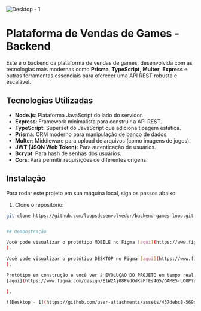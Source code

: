 ![Desktop - 1](https://github.com/user-attachments/assets/35221ce1-9945-4bfa-8dea-e4a5ffd5ee4c)
# Plataforma de Vendas de Games - Backend

Este é o backend da plataforma de vendas de games, desenvolvida com as tecnologias mais modernas como **Prisma**, **TypeScript**, **Multer**, **Express** e outras ferramentas essenciais para oferecer uma API REST robusta e escalável.

## Tecnologias Utilizadas

- **Node.js**: Plataforma JavaScript do lado do servidor.
- **Express**: Framework minimalista para construir a API REST.
- **TypeScript**: Superset do JavaScript que adiciona tipagem estática.
- **Prisma**: ORM moderno para manipulação de banco de dados.
- **Multer**: Middleware para upload de arquivos (como imagens de jogos).
- **JWT (JSON Web Token)**: Para autenticação de usuários.
- **Bcrypt**: Para hash de senhas dos usuários.
- **Cors**: Para permitir requisições de diferentes origens.

## Instalação

Para rodar este projeto em sua máquina local, siga os passos abaixo:

1. Clone o repositório:

```bash
git clone https://github.com/loopsdesenvolvedor/backend-games-loop.git


## Demonstração

Você pode visualizar o protótipo MOBILE no Figma [aqui](https://www.figma.com/proto/E1W2Aj08FVdOdKaFfEs4G5/GAMES-LOOP?node-id=1-2&node-type=canvas&t=7hwJBM5HaPup56Kn-0&scaling=scale-down&content-scaling=fixed&page-id=0%3A1).
).

Você pode visualizar o protótipo DESKTOP no Figma [aqui](https://www.figma.com/proto/E1W2Aj08FVdOdKaFfEs4G5/GAMES-LOOP?node-id=114-408&node-type=canvas&t=7hwJBM5HaPup56Kn-0&scaling=min-zoom&content-scaling=fixed&page-id=114%3A407).
).

Protótipo em construção e você ver à EVOLUÇAO DO PROJETO em tempo real diretamente no Figma
[aqui](https://www.figma.com/design/E1W2Aj08FVdOdKaFfEs4G5/GAMES-LOOP?node-id=114-407&node-type=canvas&t=7hwJBM5HaPup56Kn-0).

).

![Desktop - 1](https://github.com/user-attachments/assets/437debc8-569d-4974-b6af-22e08e99854a)

